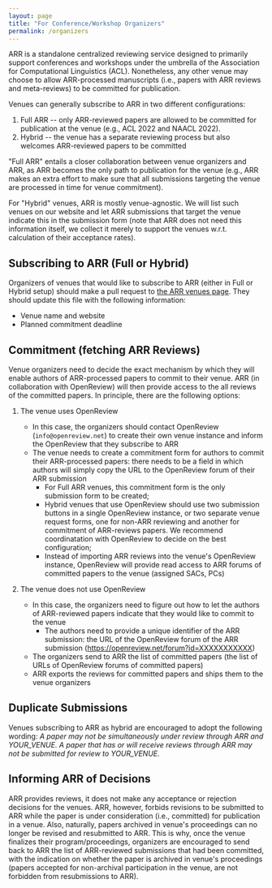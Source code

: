 ```yaml
---
layout: page
title: "For Conference/Workshop Organizers"
permalink: /organizers
---
```


ARR is a standalone centralized reviewing service designed to primarily support conferences and workshops under the umbrella of the Association for Computational Linguistics (ACL). Nonetheless, any other venue may choose to allow ARR-processed manuscripts (i.e., papers with ARR reviews and meta-reviews) to be committed for publication. 

Venues can generally subscribe to ARR in two different configurations: 

1. Full ARR -- only ARR-reviewed papers are allowed to be committed for publication at the venue (e.g., ACL 2022 and NAACL 2022).
2. Hybrid -- the venue has a separate reviewing process but also welcomes ARR-reviewed papers to be committed

"Full ARR" entails a closer collaboration between venue organizers and ARR, as ARR becomes the only path to publication for the venue (e.g., ARR makes an extra effort to make sure that all submissions targeting the venue are processed in time for venue commitment).
 
For "Hybrid" venues, ARR is mostly venue-agnostic. We will list such venues on our website and let ARR submissions that target the venue indicate this in the submission form (note that ARR does not need this information itself, we collect it merely to support the venues w.r.t. calculation of their acceptance rates).       

## Subscribing to ARR (Full or Hybrid)

Organizers of venues that would like to subscribe to ARR (either in Full or Hybrid setup) should make a pull request to [the ARR venues page](https://github.com/acl-org/aclrollingreview/blob/main/dates.md). They should update this file with the following information:

- Venue name and website
- Planned commitment deadline

## Commitment (fetching ARR Reviews)

Venue organizers need to decide the exact mechanism by which they will enable authors of ARR-processed papers to commit to their venue. ARR (in collaboration with OpenReview) will then provide access to the all reviews of the committed papers. In principle, there are the following options: 

1. The venue uses OpenReview
	- In this case, the organizers should contact OpenReview (`info@openreview.net`) to create their own venue instance and inform the OpenReview that they subscribe to ARR 
	- The venue needs to create a commitment form for authors to commit their ARR-processed papers: there needs to be a field in which authors will simply copy the URL to the OpenReview forum of their ARR submission 
		- For Full ARR venues, this commitment form is the only submission form to be created;
		- Hybrid venues that use OpenReview should use two submission buttons in a single OpenReview instance, or two separate venue request forms, one for non-ARR reviewing and another for commitment of ARR-reviews papers. We recommend coordinatation with OpenReview to decide on the best configuration;
		- Instead of importing ARR reviews into the venue's OpenReview instance, OpenReview will provide read access to ARR forums of committed papers to the venue (assigned SACs, PCs)
		
2. The venue does not use OpenReview
	- In this case, the organizers need to figure out how to let the authors of ARR-reviewed papers indicate that they would like to commit to the venue
		- The authors need to provide a unique identifier of the ARR submission: the URL of the OpenReview forum of the ARR submission (https://openreview.net/forum?id=XXXXXXXXXXX)
	- The organizers send to ARR the list of committed papers (the list of URLs of OpenReview forums of committed papers)
	- ARR exports the reviews for committed papers and ships them to the venue organizers
	
## Duplicate Submissions

Venues subscribing to ARR as hybrid are encouraged to adopt the following wording: *A paper may not be simultaneously under review through ARR and YOUR_VENUE. A paper that has or will receive reviews through ARR may not be submitted for review to YOUR_VENUE.*

## Informing ARR of Decisions

ARR provides reviews, it does not make any acceptance or rejection decisions for the venues. ARR, however, forbids revisions to be submitted to ARR while the paper is under consideration (i.e., committed) for publication in a venue. Also, naturally, papers archived in venue's proceedings can no longer be revised and resubmitted to ARR. This is why, once the venue finalizes their program/proceedings, organizers are encouraged to send back to ARR the list of ARR-reviewed submissions that had been committed, with the indication on whether the paper is archived in venue's proceedings (papers accepted for non-archival participation in the venue, are not forbidden from resubmissions to ARR).   
 









